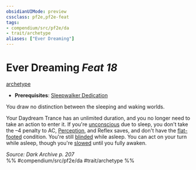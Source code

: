 ```yaml
---
obsidianUIMode: preview
cssclass: pf2e,pf2e-feat
tags:
- compendium/src/pf2e/da
- trait/archetype
aliases: ["Ever Dreaming"]
---
```

# Ever Dreaming  *Feat 18*  
[archetype](rules/traits/archetype.md "Archetype Feat Trait")  

- **Prerequisites**: [Sleepwalker Dedication](compendium/feats/sleepwalker-dedication-da.md)

You draw no distinction between the sleeping and waking worlds.

Your Daydream Trance has an unlimited duration, and you no longer need to take an action to enter it. If you're [unconscious](rules/conditions.md#Unconscious) due to sleep, you don't take the –4 penalty to AC, [Perception](compendium/skills.md#Perception), and Reflex saves, and don't have the [flat-footed](rules/conditions.md#Flat-footed) condition. You're still [blinded](rules/conditions.md#Blinded) while asleep. You can act on your turn while asleep, though you're [slowed](rules/conditions.md#Slowed) until you fully awaken.

*Source: Dark Archive p. 207*  
%% #compendium/src/pf2e/da #trait/archetype %%